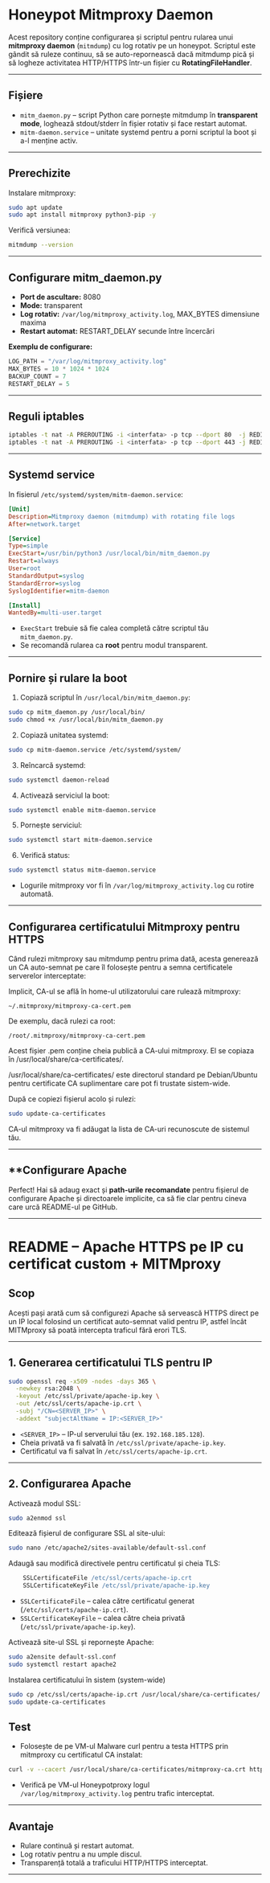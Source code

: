 # Honeypot Mitmproxy Daemon

Acest repository conține configurarea și scriptul pentru rularea unui **mitmproxy daemon** (`mitmdump`) cu log rotativ pe un honeypot. Scriptul este gândit să ruleze continuu, să se auto-repornească dacă mitmdump pică și să logheze activitatea HTTP/HTTPS într-un fișier cu **RotatingFileHandler**.

---

## **Fișiere**

* `mitm_daemon.py` – script Python care pornește mitmdump în **transparent mode**, loghează stdout/stderr în fișier rotativ și face restart automat.
* `mitm-daemon.service` – unitate systemd pentru a porni scriptul la boot și a-l menține activ.

---

## **Prerechizite**

Instalare mitmproxy:

```bash
sudo apt update
sudo apt install mitmproxy python3-pip -y
```

Verifică versiunea:

```bash
mitmdump --version
```

---

## **Configurare mitm\_daemon.py**

* **Port de ascultare:** 8080
* **Mode:** transparent
* **Log rotativ:** `/var/log/mitmproxy_activity.log`, MAX_BYTES dimensiune maxima
* **Restart automat:** RESTART_DELAY secunde între încercări

**Exemplu de configurare:**

```python
LOG_PATH = "/var/log/mitmproxy_activity.log"
MAX_BYTES = 10 * 1024 * 1024
BACKUP_COUNT = 7
RESTART_DELAY = 5
```

---
## **Reguli iptables**

```bash
iptables -t nat -A PREROUTING -i <interfata> -p tcp --dport 80  -j REDIRECT --to-port 8080
iptables -t nat -A PREROUTING -i <interfata> -p tcp --dport 443 -j REDIRECT --to-port 8080
```

---

## **Systemd service**

In fisierul `/etc/systemd/system/mitm-daemon.service`:

```ini
[Unit]
Description=Mitmproxy daemon (mitmdump) with rotating file logs
After=network.target

[Service]
Type=simple
ExecStart=/usr/bin/python3 /usr/local/bin/mitm_daemon.py
Restart=always
User=root
StandardOutput=syslog
StandardError=syslog
SyslogIdentifier=mitm-daemon

[Install]
WantedBy=multi-user.target
```

* `ExecStart` trebuie să fie calea completă către scriptul tău `mitm_daemon.py`.
* Se recomandă rularea ca **root** pentru modul transparent.

---

## **Pornire și rulare la boot**

1. Copiază scriptul în `/usr/local/bin/mitm_daemon.py`:

```bash
sudo cp mitm_daemon.py /usr/local/bin/
sudo chmod +x /usr/local/bin/mitm_daemon.py
```

2. Copiază unitatea systemd:

```bash
sudo cp mitm-daemon.service /etc/systemd/system/
```

3. Reîncarcă systemd:

```bash
sudo systemctl daemon-reload
```

4. Activează serviciul la boot:

```bash
sudo systemctl enable mitm-daemon.service
```

5. Pornește serviciul:

```bash
sudo systemctl start mitm-daemon.service
```

6. Verifică status:

```bash
sudo systemctl status mitm-daemon.service
```

* Logurile mitmproxy vor fi în `/var/log/mitmproxy_activity.log` cu rotire automată.

---

## **Configurarea certificatului Mitmproxy pentru HTTPS**
Când rulezi mitmproxy sau mitmdump pentru prima dată, acesta generează un CA auto-semnat pe care îl folosește pentru a semna certificatele serverelor interceptate:

Implicit, CA-ul se află în home-ul utilizatorului care rulează mitmproxy:
```text
~/.mitmproxy/mitmproxy-ca-cert.pem
```
De exemplu, dacă rulezi ca root:
```text
/root/.mitmproxy/mitmproxy-ca-cert.pem
```
Acest fișier .pem conține cheia publică a CA-ului mitmproxy. El se copiaza în /usr/local/share/ca-certificates/.

/usr/local/share/ca-certificates/ este directorul standard pe Debian/Ubuntu pentru certificate CA suplimentare care pot fi trustate sistem-wide.

După ce copiezi fișierul acolo și rulezi:
```bash
sudo update-ca-certificates
```
CA-ul mitmproxy va fi adăugat la lista de CA-uri recunoscute de sistemul tău.

---

## **Configurare Apache
Perfect! Hai să adaug exact și **path-urile recomandate** pentru fișierul de configurare Apache și directoarele implicite, ca să fie clar pentru cineva care urcă README-ul pe GitHub.

---

# README – Apache HTTPS pe IP cu certificat custom + MITMproxy

## Scop

Acești pași arată cum să configurezi Apache să servească HTTPS direct pe un IP local folosind un certificat auto-semnat valid pentru IP, astfel încât MITMproxy să poată intercepta traficul fără erori TLS.

---

## 1. Generarea certificatului TLS pentru IP

```bash
sudo openssl req -x509 -nodes -days 365 \
  -newkey rsa:2048 \
  -keyout /etc/ssl/private/apache-ip.key \
  -out /etc/ssl/certs/apache-ip.crt \
  -subj "/CN=<SERVER_IP>" \
  -addext "subjectAltName = IP:<SERVER_IP>"
```

* `<SERVER_IP>` – IP-ul serverului tău (ex. `192.168.185.128`).
* Cheia privată va fi salvată în `/etc/ssl/private/apache-ip.key`.
* Certificatul va fi salvat în `/etc/ssl/certs/apache-ip.crt`.

---

## 2. Configurarea Apache

Activează modul SSL:

```bash
sudo a2enmod ssl
```
Editează fișierul de configurare SSL al site-ului:

```bash
sudo nano /etc/apache2/sites-available/default-ssl.conf
```
Adaugă sau modifică directivele pentru certificatul și cheia TLS:

```apache
    SSLCertificateFile /etc/ssl/certs/apache-ip.crt
    SSLCertificateKeyFile /etc/ssl/private/apache-ip.key
```
* `SSLCertificateFile` – calea către certificatul generat (`/etc/ssl/certs/apache-ip.crt`).
* `SSLCertificateKeyFile` – calea către cheia privată (`/etc/ssl/private/apache-ip.key`).

Activează site-ul SSL și repornește Apache:

```bash
sudo a2ensite default-ssl.conf
sudo systemctl restart apache2
```

Instalarea certificatului în sistem (system-wide)

```bash
sudo cp /etc/ssl/certs/apache-ip.crt /usr/local/share/ca-certificates/
sudo update-ca-certificates
```

## **Test**

* Folosește de pe VM-ul Malware curl pentru a testa HTTPS prin mitmproxy cu certificatul CA instalat:

```bash
curl -v --cacert /usr/local/share/ca-certificates/mitmproxy-ca.crt https://<honeypot-ip>
```

* Verifică pe VM-ul Honeypotproxy logul `/var/log/mitmproxy_activity.log` pentru trafic interceptat.

---

## **Avantaje**

* Rulare continuă și restart automat.
* Log rotativ pentru a nu umple discul.
* Transparență totală a traficului HTTP/HTTPS interceptat.

---











